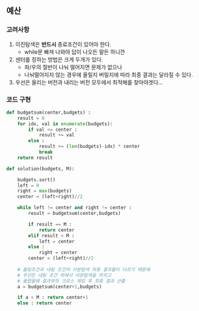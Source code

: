 ## 예산

### 고려사항
1. 이진탐색은 **반드시** 종료조건이 있어야 한다. 
    - while문 빠져 나와야 답이 나오든 말든 하니깐
2. 센터를 정하는 방법은 크게 두개가 있다. 
    - 좌/우의 절반이 나눠 떨어지면 문제가 없으나
    - 나눠떨어지지 않는 경우에 올릴지 버릴지에 따라 최종 결과는 달라질 수 있다. 
3. 우선은 올리는 버전과 내리는 버전 모두에서 최적해를 찾아야겟다...

### 코드 구현
```python
def budgetsum(center,budgets) :
    result = 0
    for idx, val in enumerate(budgets):
        if val <= center :
            result += val
        else :
            result += (len(budgets)-idx) * center
            break
    return result

def solution(budgets, M):

    budgets.sort()
    left = 0
    right = max(budgets)
    center = (left+right)//2

    while left != center and right != center :
        result = budgetsum(center,budgets)

        if result == M :
            return center
        elif result < M :
            left = center
        else :
            right = center
        center = (left+right)//2
    
    # 올림조건과 내림 조건의 이분탐색 최종 결과물이 다르기 때문에
    # 우선은 내림 조건 하에서 이분탐색을 마치고
    # 올렸을때 결과와의 크로스 체킹 후 최종 결과 산출
    a = budgetsum(center+1,budgets)

    if a < M : return center+1
    else : return center
```